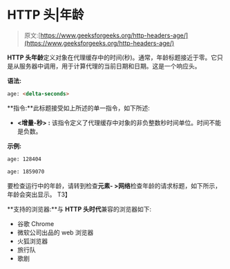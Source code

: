 # HTTP 头|年龄

> 原文:[https://www.geeksforgeeks.org/http-headers-age/](https://www.geeksforgeeks.org/http-headers-age/)

**HTTP 头年龄**定义对象在代理缓存中的时间(秒)。通常，年龄标题接近于零。它只是从服务器中调用，用于计算代理的当前日期和日期。这是一个响应头。

**语法:**

```html
age: <delta-seconds>
```

**指令:**此标题接受如上所述的单一指令，如下所述:

*   **<增量-秒> :** 该指令定义了代理缓存中对象的非负整数秒时间单位。时间不能是负数。

**示例:**

```html
age: 128404
```

```html
age: 1859070
```

要检查运行中的年龄，请转到检查**元素- >网络**检查年龄的请求标题，如下所示，年龄会突出显示。
T3】

**支持的浏览器:**与 **HTTP 头时代**兼容的浏览器如下:

*   谷歌 Chrome
*   微软公司出品的 web 浏览器
*   火狐浏览器
*   旅行队
*   歌剧
